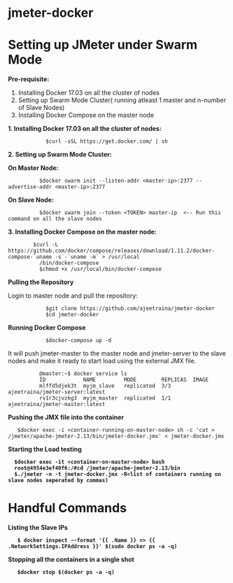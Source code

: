 # jmeter-docker
<h1>Setting up JMeter under Swarm Mode</h1>

<b>Pre-requisite:</b>

1. Installing Docker 17.03 on all the cluster of nodes
2. Setting up Swarm Mode Cluster( running atleast 1 master and n-number of Slave Nodes)
3. Installing Docker Compose on the master node

<b>1. Installing Docker 17.03 on all the cluster of nodes:</b>

                $curl -sSL https://get.docker.com/ | sh

<b>2. Setting up Swarm Mode Cluster:</b>

<b>On Master Node:</b>

              $docker swarm init --listen-addr <master-ip>:2377 --advertise-addr <master-ip>:2377

<b>On Slave Node:</b>

              $docker swarm join --token <TOKEN> master-ip  <-- Run this command on all the slave nodes

<b>3. Installing Docker Compose on the master node:</b>

            $curl -L https://github.com/docker/compose/releases/download/1.11.2/docker-compose-`uname -s`-`uname -m` > /usr/local 
              /bin/docker-compose
              $chmod +x /usr/local/bin/docker-compose

<b> Pulling the Repository </b>

Login to master node and pull the repository:

                $git clone https://github.com/ajeetraina/jmeter-docker
                $cd jmeter-docker

<b>Running Docker Compose</b>

                $docker-compose up -d

It will push jmeter-master to the master node and jmeter-server to the slave nodes and make it ready to start load using the external JMX file.

              @master:~$ docker service ls
              ID            NAME         MODE        REPLICAS  IMAGE
              mlffd5djek3t  myjm_slave   replicated  3/3       ajeetraina/jmeter-server:latest
              rv1r3cjvzkg3  myjm_master  replicated  1/1       ajeetraina/jmeter-master:latest



<b> Pushing the JMX file into the container</b>

       $docker exec -i <container-running-on-master-node> sh -c 'cat > /jmeter/apache-jmeter-2.13/bin/jmeter-docker.jmx' < jmeter-docker.jmx
       
<b> Starting the Load testing

      $docker exec -it <container-on-master-node> bash
      root@4954e3ef40f6:/#cd /jmeter/apache-jmeter-2.13/bin
      $./jmeter -n -t jmeter-docker.jmx -R<list of containers running on slave nodes seperated by commas)
       

# Handful Commands 

<b> Listing the Slave IPs </b>

       $ docker inspect --format '{{ .Name }} => {{ .NetworkSettings.IPAddress }}' $(sudo docker ps -a -q)


<b> Stopping all the containers in a single shot </b>

       $docker stop $(docker ps -a -q)









